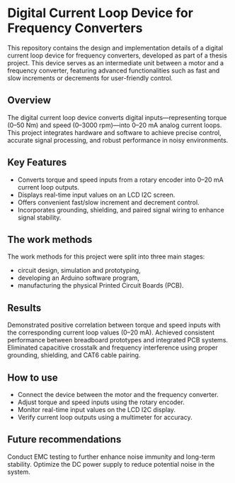 # Digital Current Loop Device for Frequency Converters
This repository contains the design and implementation details of a digital current loop device for frequency converters, developed as part of a thesis project. This device serves as an intermediate unit between a motor and a frequency converter, featuring advanced functionalities such as fast and slow increments or decrements for user-friendly control.
## Overview
The digital current loop device converts digital inputs—representing torque (0–50 Nm) and speed (0–3000 rpm)—into 0–20 mA analog current loops. This project integrates hardware and software to achieve precise control, accurate signal processing, and robust performance in noisy environments.
## Key Features
+ Converts torque and speed inputs from a rotary encoder into 0–20 mA current loop outputs.
+ Displays real-time input values on an LCD I2C screen.
+ Offers convenient fast/slow increment and decrement control.
+ Incorporates grounding, shielding, and paired signal wiring to enhance signal stability.
## The work methods
The work methods for this project were split into three main stages: 
 + circuit design, simulation and prototyping,
 + developing an Arduino software program,
 + manufacturing the physical Printed Circuit Boards (PCB).
## Results
Demonstrated positive correlation between torque and speed inputs with the corresponding current loop values (0–20 mA).
Achieved consistent performance between breadboard prototypes and integrated PCB systems.
Eliminated capacitive crosstalk and frequency interference using proper grounding, shielding, and CAT6 cable pairing.
## How to use
+ Connect the device between the motor and the frequency converter.
+ Adjust torque and speed inputs using the rotary encoder.
+ Monitor real-time input values on the LCD I2C display.
+ Verify current loop outputs using a multimeter for accuracy.
## Future recommendations
Conduct EMC testing to further enhance noise immunity and long-term stability.
Optimize the DC power supply to reduce potential noise in the system.
